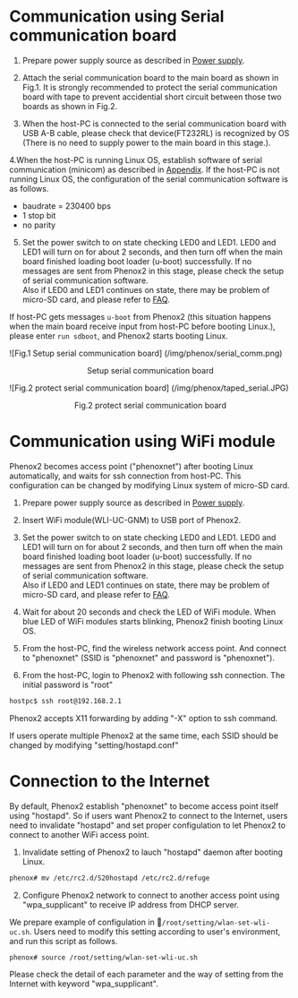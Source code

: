 # Communication using Serial communication board
  
1. Prepare power supply source as described in [Power supply](power.md).
  
2. Attach the serial communication board to the main board  as shown in Fig.1. It is strongly recommended to protect the serial communication board with tape to prevent accidential short circuit between those two boards as shown in Fig.2.
  
3. When the host-PC is connected to the serial communication board with USB A-B cable, please check that device(FT232RL) is recognized by OS (There is no need to supply power to the main board in this stage.). 
  
4.When the host-PC is running Linux OS, establish software of serial communication (minicom) as described in [Appendix](../appendix.md). If the host-PC is not running Linux OS, the configuration of the serial communication software is as follows.  
 - baudrate = 230400 bps  
 - 1 stop bit
 - no parity
  
5. Set the power switch to on state checking LED0 and LED1. LED0 and LED1 will turn on for about 2 seconds, and then turn off when the main board finished loading boot loader (u-boot) successfully. If no messages are sent from Phenox2 in this stage, please check the setup of serial communication software.  
Also if LED0 and LED1 continues on state, there may be problem of micro-SD card, and please refer to [FAQ](../faq.md).

If host-PC gets messages ``u-boot`` from Phenox2 (this situation happens when the main board receive input from host-PC before booting Linux.), please enter ``run sdboot``, and Phenox2 starts booting Linux.
  
![Fig.1 Setup serial communication board] (/img/phenox/serial_comm.png)
<div align="center">Setup serial communication board </div>

![Fig.2 protect serial communication board] (/img/phenox/taped_serial.JPG)
<div align="center">Fig.2 protect serial communication board</div>

# Communication using WiFi module
Phenox2 becomes access point ("phenoxnet") after booting Linux automatically, and waits for ssh connection from host-PC. This configuration can be changed by modifying Linux system of micro-SD card.
  
1. Prepare power supply source as described in [Power supply](power.md).

2. Insert WiFi module(WLI-UC-GNM) to USB port of Phenox2.
  
3. Set the power switch to on state checking LED0 and LED1. LED0 and LED1 will turn on for about 2 seconds, and then turn off when the main board finished loading boot loader (u-boot) successfully. If no messages are sent from Phenox2 in this stage, please check the setup of serial communication software.  
Also if LED0 and LED1 continues on state, there may be problem of micro-SD card, and please refer to [FAQ](../faq.md).
  
4. Wait for about 20 seconds and check the LED of WiFi module. When blue LED of WiFi modules starts blinking, Phenox2 finish booting Linux OS.
  
5. From the host-PC, find the wireless network access point. And connect to "phenoxnet" (SSID is "phenoxnet" and password is "phenoxnet").
  
6. From the host-PC, login to Phenox2 with following ssh connection.
The initial password is "root"
```bash
hostpc$ ssh root@192.168.2.1
```
  
Phenox2 accepts X11 forwarding by adding "-X" option to ssh command.

If users operate multiple Phenox2 at the same time, each SSID should be changed by modifying "setting/hostapd.conf" 

# Connection to the Internet
By default, Phenox2 establish "phenoxnet" to become access point itself using "hostapd". So if users want Phenox2 to connect to the Internet, users need to invalidate "hostapd" and set proper configulation to let Phenox2 to connect to another WiFi access point.

1. Invalidate setting of Phenox2 to lauch "hostapd" daemon after booting Linux.
```bash
phenox# mv /etc/rc2.d/S20hostapd /etc/rc2.d/refuge
```

2. Configure Phenox2 network to connect to another access point using "wpa_supplicant" to receive IP address from DHCP server. 

We prepare example of configulation in ゙`/root/setting/wlan-set-wli-uc.sh`. Users need to modify this setting according to user's environment, and run this script as follows.
```bash
phenox# source /root/setting/wlan-set-wli-uc.sh
```
Please check the detail of each parameter and the way of setting from the Internet with keyword "wpa_supplicant". 

